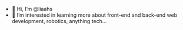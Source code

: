 - 👋 Hi, I’m @liaahs
- 👀 I’m interested in learning more about front-end and back-end web development, robotics, anything tech...


